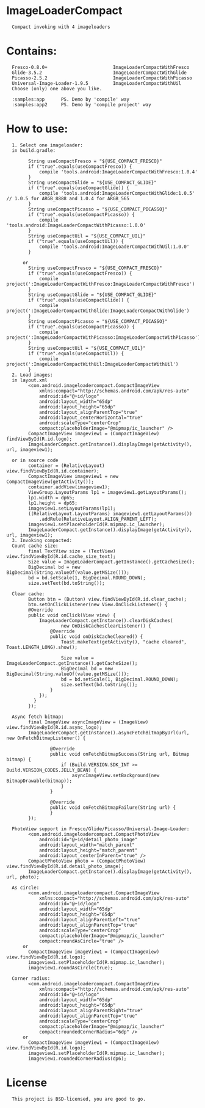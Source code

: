 # ImageLoaderCompact
      Compact invoking with 4 imageloaders
# Contains:
      Fresco-0.8.0+                        ImageLoaderCompactWithFresco
      Glide-3.5.2                          ImageLoaderCompactWithGlide
      Picasso-2.5.2                        ImageLoaderCompactWithPicasso
      Universal-Image-Loader-1.9.5         ImageLoaderCompactWithUil
      Choose (only) one above you like.
      
      :samples:app      PS. Demo by 'compile' way
      :samples:app2     PS. Demo by 'compile project' way
      
# How to use:
      1. Select one imageloader:
      in build.gradle:
            
            String useCompactFresco = "${USE_COMPACT_FRESCO}"
            if ("true".equals(useCompactFresco)) {
                compile 'tools.android:ImageLoaderCompactWithFresco:1.0.4'
            }
            String useCompactGlide = "${USE_COMPACT_GLIDE}"
            if ("true".equals(useCompactGlide)) {
                compile 'tools.android:ImageLoaderCompactWithGlide:1.0.5'  // 1.0.5 for ARGB_8888 and 1.0.4 for ARGB_565
            }
            String useCompactPicasso = "${USE_COMPACT_PICASSO}"
            if ("true".equals(useCompactPicasso)) {
                compile 'tools.android:ImageLoaderCompactWithPicasso:1.0.0'
            }
            String useCompactUil = "${USE_COMPACT_UIL}"
            if ("true".equals(useCompactUil)) {
                compile 'tools.android:ImageLoaderCompactWithUil:1.0.0'
            }
            
          or
            String useCompactFresco = "${USE_COMPACT_FRESCO}"
            if ("true".equals(useCompactFresco)) {
                compile project(':ImageLoaderCompactWithFresco:ImageLoaderCompactWithFresco')
            }
            String useCompactGlide = "${USE_COMPACT_GLIDE}"
            if ("true".equals(useCompactGlide)) {
                compile project(':ImageLoaderCompactWithGlide:ImageLoaderCompactWithGlide')
            }
            String useCompactPicasso = "${USE_COMPACT_PICASSO}"
            if ("true".equals(useCompactPicasso)) {
                compile project(':ImageLoaderCompactWithPicasso:ImageLoaderCompactWithPicasso')
            }
            String useCompactUil = "${USE_COMPACT_UIL}"
            if ("true".equals(useCompactUil)) {
                compile project(':ImageLoaderCompactWithUil:ImageLoaderCompactWithUil')
            }
      2. Load images:     
      in layout.xml
            <com.android.imageloadercompact.CompactImageView
                xmlns:compact="http://schemas.android.com/apk/res-auto"
                android:id="@+id/logo"
                android:layout_width="65dp"
                android:layout_height="65dp"
                android:layout_alignParentTop="true"
                android:layout_centerHorizontal="true"
                android:scaleType="centerCrop"
                compact:placeholderImage="@mipmap/ic_launcher" />
            CompactImageView imageview1 = (CompactImageView) findViewById(R.id.logo);
            ImageLoaderCompact.getInstance().displayImage(getActivity(), url, imageview1);
      
      or in source code
            container = (RelativeLayout) view.findViewById(R.id.container);
            CompactImageView imageview1 = new CompactImageView(getActivity());
            container.addView(imageview1);
            ViewGroup.LayoutParams lp1 = imageview1.getLayoutParams();
            lp1.width = dp65;
            lp1.height = dp65;
            imageview1.setLayoutParams(lp1);
            ((RelativeLayout.LayoutParams) imageview1.getLayoutParams())
                .addRule(RelativeLayout.ALIGN_PARENT_LEFT);
            imageview1.setPlaceholderId(R.mipmap.ic_launcher);
            ImageLoaderCompact.getInstance().displayImage(getActivity(), url, imageview1);
      3. Invoking compacted:
      Count cache size:
            final TextView size = (TextView) view.findViewById(R.id.cache_size_text);
            Size value = ImageLoaderCompact.getInstance().getCacheSize();
            BigDecimal bd = new BigDecimal(String.valueOf(value.getMSize()));
            bd = bd.setScale(1, BigDecimal.ROUND_DOWN);
            size.setText(bd.toString());
            
      Clear cache:
            Button btn = (Button) view.findViewById(R.id.clear_cache);
            btn.setOnClickListener(new View.OnClickListener() {
            @Override
            public void onClick(View view) {
                ImageLoaderCompact.getInstance().clearDiskCaches(
                        new OnDiskCachesClearListener() {
                    @Override
                    public void onDiskCacheCleared() {
                        Toast.makeText(getActivity(), "cache cleared", Toast.LENGTH_LONG).show();

                        Size value = ImageLoaderCompact.getInstance().getCacheSize();
                        BigDecimal bd = new BigDecimal(String.valueOf(value.getMSize()));
                        bd = bd.setScale(1, BigDecimal.ROUND_DOWN);
                        size.setText(bd.toString());
                    }
                });
              }
            });
            
      Async fetch bitmap:
            final ImageView asyncImageView = (ImageView) view.findViewById(R.id.async_logo);
            ImageLoaderCompact.getInstance().asyncFetchBitmapByUrl(url, new OnFetchBitmapListener() {

                    @Override
                    public void onFetchBitmapSuccess(String url, Bitmap bitmap) {
                        if (Build.VERSION.SDK_INT >= Build.VERSION_CODES.JELLY_BEAN) {
                            asyncImageView.setBackground(new BitmapDrawable(bitmap));
                        }
                    }

                    @Override
                    public void onFetchBitmapFailure(String url) {
                    }
            });
            
      PhotoView support in Fresco/Glide/Picasso/Universal-Image-Loader:
            <com.android.imageloadercompact.CompactPhotoView
                android:id="@+id/detail_photo_image"
                android:layout_width="match_parent"
                android:layout_height="match_parent"
                android:layout_centerInParent="true" />
            CompactPhotoView photo = (CompactPhotoView) view.findViewById(R.id.detail_photo_image);
            ImageLoaderCompact.getInstance().displayImage(getActivity(), url, photo);
            
      As circle:      
            <com.android.imageloadercompact.CompactImageView
                xmlns:compact="http://schemas.android.com/apk/res-auto"
                android:id="@+id/logo"
                android:layout_width="65dp"
                android:layout_height="65dp"
                android:layout_alignParentLeft="true"
                android:layout_alignParentTop="true"
                android:scaleType="centerCrop"
                compact:placeholderImage="@mipmap/ic_launcher"
                compact:roundAsCircle="true" />
          or
            CompactImageView imageView1 = (CompactImageView) view.findViewById(R.id.logo);
            imageview1.setPlaceholderId(R.mipmap.ic_launcher);
            imageview1.roundAsCircle(true);
            
      Corner radius:
            <com.android.imageloadercompact.CompactImageView
                xmlns:compact="http://schemas.android.com/apk/res-auto"
                android:id="@+id/logo"
                android:layout_width="65dp"
                android:layout_height="65dp"
                android:layout_alignParentRight="true"
                android:layout_alignParentTop="true"
                android:scaleType="centerCrop"
                compact:placeholderImage="@mipmap/ic_launcher"
                compact:roundedCornerRadius="6dp" />
          or
            CompactImageView imageView1 = (CompactImageView) view.findViewById(R.id.logo);
            imageview1.setPlaceholderId(R.mipmap.ic_launcher);
            imageview1.roundedCornerRadius(dp6);
            
# License
      This project is BSD-licensed, you are good to go.        
            
            
